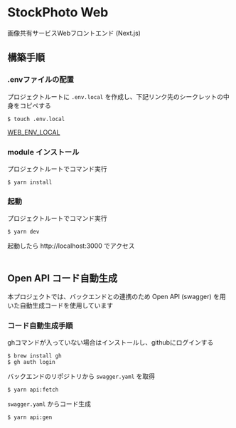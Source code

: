 # StockPhoto Web

画像共有サービスWebフロントエンド (Next.js)

## 構築手順

### .envファイルの配置

プロジェクトルートに `.env.local` を作成し、下記リンク先のシークレットの中身をコピペする

```
$ touch .env.local
```

[WEB_ENV_LOCAL](https://console.cloud.google.com/security/secret-manager/secret/WEB_ENV_LOCAL/versions?hl=ja&project=stock-photo-test)

### module インストール

プロジェクトルートでコマンド実行

```
$ yarn install
```

### 起動

プロジェクトルートでコマンド実行

```
$ yarn dev
```

起動したら http://localhost:3000 でアクセス
<br><br>

## Open API コード自動生成

本プロジェクトでは、バックエンドとの連携のため Open API (swagger) を用いた自動生成コードを使用しています

### コード自動生成手順

ghコマンドが入っていない場合はインストールし、githubにログインする

```
$ brew install gh
$ gh auth login
```

バックエンドのリポジトリから `swagger.yaml` を取得

```
$ yarn api:fetch
```

`swagger.yaml` からコード生成

```
$ yarn api:gen
```
